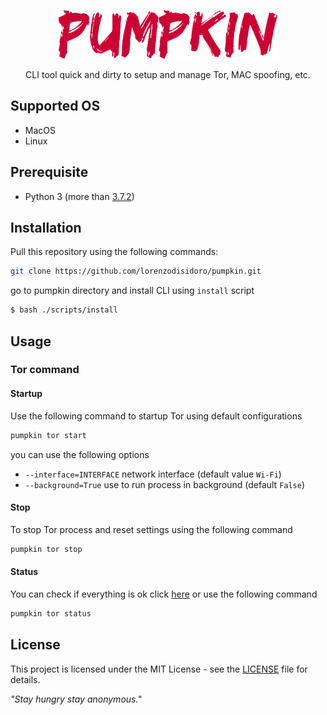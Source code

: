 <p align="center">
    <img src="./etc/pumpkin.png" width="350">
</p>
<p align="center">
    CLI tool quick and dirty to setup and manage Tor, MAC spoofing, etc.
</p>

## Supported OS
- MacOS
- Linux

## Prerequisite
- Python 3 (more than [3.7.2](https://www.python.org/downloads/release/python-372/))


## Installation
Pull this repository using the following commands:
```sh
git clone https://github.com/lorenzodisidoro/pumpkin.git
```

go to pumpkin directory and install CLI using `install` script
```sh
$ bash ./scripts/install
```

## Usage

### Tor command
#### Startup
Use the following command to startup Tor using default configurations
```sh
pumpkin tor start
```

you can use the following options
- `--interface=INTERFACE` network interface (default value `Wi-Fi`)
- `--background=True` use to run process in background (default `False`)

#### Stop 
To stop Tor process and reset settings using the following command
```sh
pumpkin tor stop
```

#### Status
You can check if everything is ok click [here](https://check.torproject.org/) or use the following command
```sh
pumpkin tor status
```

## License
This project is licensed under the MIT License - see the [LICENSE](https://github.com/lorenzodisidoro/pumpkin/blob/master/LICENSE) file for details.

*"Stay hungry stay anonymous."*
